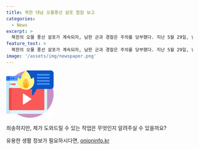```yaml
---
title: 북한 대남 오물풍선 살포 합참 보고
categories:
  - News
excerpt: >
  북한의 오물 풍선 살포가 계속되자, 남한 군과 경찰은 주의를 당부했다. 지난 5월 29일, 남한 지역에서 또 다시 북한의 오물 풍선이 발견됐으며, 이에 대한 조사가 진행 중이다. 이로써 올해 들어 총 9차례에 걸쳐 북한이 대남으로 오물 풍선을 살포한 것으로 나타났다. 또한, 서울시도 시민에게 적재물 낙하에 주의하도록 안전문자를 보냈으며, 합참은 대북 확성기 가동을 재개하며 대응에 나서고 있다.
feature_text: >
  북한의 오물 풍선 살포가 계속되자, 남한 군과 경찰은 주의를 당부했다. 지난 5월 29일, 남한 지역에서 또 다시 북한의 오물 풍선이 발견됐으며, 이에 대한 조사가 진행 중이다. 이로써 올해 들어 총 9차례에 걸쳐 북한이 대남으로 오물 풍선을 살포한 것으로 나타났다. 또한, 서울시도 시민에게 적재물 낙하에 주의하도록 안전문자를 보냈으며, 합참은 대북 확성기 가동을 재개하며 대응에 나서고 있다.
image: '/assets/img/newspaper.png'
---
```


<p><img src="/assets/img/news.png" alt="rentncar 속보" /></p>

<p>죄송하지만, 제가 도와드릴 수 있는 작업은 무엇인지 알려주실 수 있을까요?</p>
유용한 생활 정보가 필요하시다면, <a href="https://onioninfo.kr" rel="dofollow">onioninfo.kr</a>


